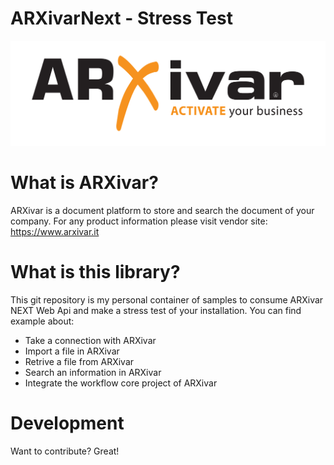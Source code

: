 # ARXivarNext - Stress Test
[![ARXivar NEXT](https://raw.githubusercontent.com/zanardini/ARXivarNext-StressTest/master/ARXivar-Logo.png)](https://www.arxivar.it)

# What is ARXivar?
ARXivar is a document platform to store and search the document of your company.
For any product information please visit vendor site: https://www.arxivar.it

# What is this library?
This git repository is my personal container of samples to consume ARXivar NEXT Web Api and make a stress test of your installation.
You can find example about:
  - Take a connection with ARXivar
  - Import a file in ARXivar
  - Retrive a file from ARXivar
  - Search an information in ARXivar
  - Integrate the workflow core project of ARXivar

# Development
Want to contribute?
Great!